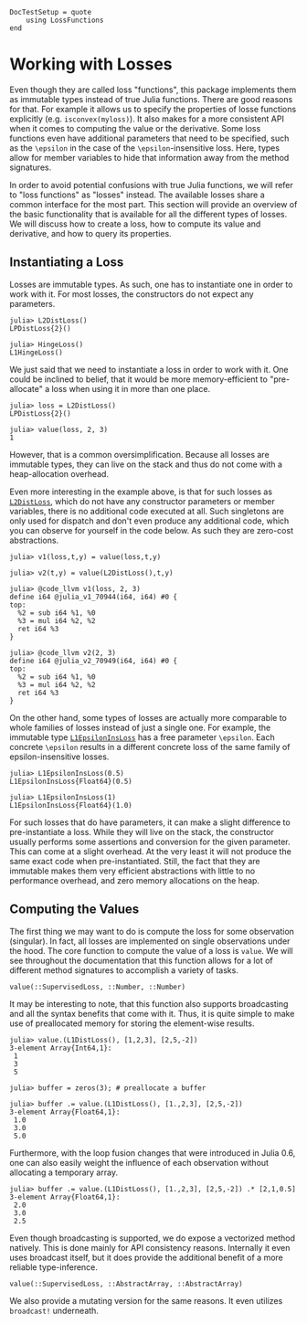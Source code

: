 ```@meta
DocTestSetup = quote
    using LossFunctions
end
```

# Working with Losses

Even though they are called loss "functions", this package
implements them as immutable types instead of true Julia
functions. There are good reasons for that. For example it allows
us to specify the properties of losse functions explicitly (e.g.
`isconvex(myloss)`). It also makes for a more consistent API when
it comes to computing the value or the derivative. Some loss
functions even have additional parameters that need to be
specified, such as the ``\epsilon`` in the case of the
``\epsilon``-insensitive loss. Here, types allow for member
variables to hide that information away from the method
signatures.

In order to avoid potential confusions with true Julia functions,
we will refer to "loss functions" as "losses" instead. The
available losses share a common interface for the most part. This
section will provide an overview of the basic functionality that
is available for all the different types of losses. We will
discuss how to create a loss, how to compute its value and
derivative, and how to query its properties.

## Instantiating a Loss

Losses are immutable types. As such, one has to instantiate one
in order to work with it. For most losses, the constructors do
not expect any parameters.

```jldoctest
julia> L2DistLoss()
LPDistLoss{2}()

julia> HingeLoss()
L1HingeLoss()
```

We just said that we need to instantiate a loss in order to work
with it. One could be inclined to belief, that it would be more
memory-efficient to "pre-allocate" a loss when using it in more
than one place.

```jldoctest
julia> loss = L2DistLoss()
LPDistLoss{2}()

julia> value(loss, 2, 3)
1
```

However, that is a common oversimplification. Because all losses
are immutable types, they can live on the stack and thus do not
come with a heap-allocation overhead.

Even more interesting in the example above, is that for such
losses as [`L2DistLoss`](@ref), which do not have any constructor
parameters or member variables, there is no additional code
executed at all. Such singletons are only used for dispatch and
don't even produce any additional code, which you can observe for
yourself in the code below. As such they are zero-cost
abstractions.

```julia-repl
julia> v1(loss,t,y) = value(loss,t,y)

julia> v2(t,y) = value(L2DistLoss(),t,y)

julia> @code_llvm v1(loss, 2, 3)
define i64 @julia_v1_70944(i64, i64) #0 {
top:
  %2 = sub i64 %1, %0
  %3 = mul i64 %2, %2
  ret i64 %3
}

julia> @code_llvm v2(2, 3)
define i64 @julia_v2_70949(i64, i64) #0 {
top:
  %2 = sub i64 %1, %0
  %3 = mul i64 %2, %2
  ret i64 %3
}
```

On the other hand, some types of losses are actually more
comparable to whole families of losses instead of just a single
one. For example, the immutable type [`L1EpsilonInsLoss`](@ref)
has a free parameter ``\epsilon``. Each concrete ``\epsilon``
results in a different concrete loss of the same family of
epsilon-insensitive losses.

```jldoctest
julia> L1EpsilonInsLoss(0.5)
L1EpsilonInsLoss{Float64}(0.5)

julia> L1EpsilonInsLoss(1)
L1EpsilonInsLoss{Float64}(1.0)
```

For such losses that do have parameters, it can make a slight
difference to pre-instantiate a loss. While they will live on the
stack, the constructor usually performs some assertions and
conversion for the given parameter. This can come at a slight
overhead. At the very least it will not produce the same exact
code when pre-instantiated. Still, the fact that they are immutable
makes them very efficient abstractions with little to no
performance overhead, and zero memory allocations on the heap.

## Computing the Values

The first thing we may want to do is compute the loss for some
observation (singular). In fact, all losses are implemented on
single observations under the hood. The core function to compute
the value of a loss is `value`. We will see throughout the
documentation that this function allows for a lot of different
method signatures to accomplish a variety of tasks.

```@docs
value(::SupervisedLoss, ::Number, ::Number)
```

It may be interesting to note, that this function also supports
broadcasting and all the syntax benefits that come with it. Thus,
it is quite simple to make use of preallocated memory for storing
the element-wise results.

```jldoctest bcast1
julia> value.(L1DistLoss(), [1,2,3], [2,5,-2])
3-element Array{Int64,1}:
 1
 3
 5

julia> buffer = zeros(3); # preallocate a buffer

julia> buffer .= value.(L1DistLoss(), [1.,2,3], [2,5,-2])
3-element Array{Float64,1}:
 1.0
 3.0
 5.0
```

Furthermore, with the loop fusion changes that were introduced in
Julia 0.6, one can also easily weight the influence of each
observation without allocating a temporary array.

```jldoctest bcast1
julia> buffer .= value.(L1DistLoss(), [1.,2,3], [2,5,-2]) .* [2,1,0.5]
3-element Array{Float64,1}:
 2.0
 3.0
 2.5
```

Even though broadcasting is supported, we do expose a vectorized
method natively. This is done mainly for API consistency reasons.
Internally it even uses broadcast itself, but it does provide the
additional benefit of a more reliable type-inference.

```@docs
value(::SupervisedLoss, ::AbstractArray, ::AbstractArray)
```

We also provide a mutating version for the same reasons. It
even utilizes `broadcast!` underneath.
